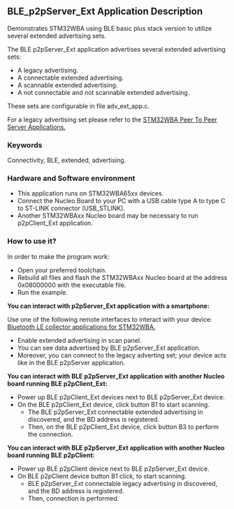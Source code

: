 ## __BLE_p2pServer_Ext Application Description__

Demonstrates STM32WBA using BLE basic plus stack version to utilize several extended advertising sets.  

The BLE p2pServer_Ext application advertises several extended advertising sets:  

- A legacy advertising.  
- A connectable extended advertising.  
- A scannable extended advertising.  
- A not connectable and not scannable extended advertising.  

These sets are configurable in file adv_ext_app.c.  

For a legacy advertising set please refer to the <a href="https://wiki.st.com/stm32mcu/wiki/Connectivity:STM32WBA_Peer_To_Peer#STM32WBA_Peer_to_Peer_Server_application"> STM32WBA Peer To Peer Server Applications.</a>  

### __Keywords__

Connectivity, BLE, extended, advertising.  

### __Hardware and Software environment__

  - This application runs on STM32WBA65xx devices.  
  - Connect the Nucleo Board to your PC with a USB cable type A to type C to ST-LINK connector (USB_STLINK).  
  - Another STM32WBAxx Nucleo board  may be necessary to run p2pClient_Ext application.  

### __How to use it?__

In order to make the program work:  

 - Open your preferred toolchain.  
 - Rebuild all files and flash the STM32WBAxx Nucleo board at the address 0x08000000 with the executable file.  
 - Run the example.  
 
 __You can interact with p2pServer_Ext application with a smartphone:__  

Use one of the following remote interfaces to interact with your device: <a href="https://wiki.st.com/stm32mcu/wiki/Connectivity:BLE_smartphone_applications#Bluetooth-C2-AE_LE_collector_applications_for_STM32WBA
"> Bluetooth LE collector applications for STM32WBA.</a>  

 - Enable extended advertising in scan panel.  
 - You can see data advertised by BLE p2pServer_Ext application.  
 - Moreover, you can connect to the legacy adverting set; your device acts like in the BLE p2pServer application.  

 __You can interact with BLE p2pServer_Ext application with another Nucleo board running BLE p2pClient_Ext:__  

 - Power up BLE p2pClient_Ext devices next to BLE p2pServer_Ext device.  
 - On the BLE p2pClient_Ext device, click button B1 to start scanning.  
   - The BLE p2pServer_Ext connectable extended advertising in discovered, and the BD address is registered.  
   - Then, on the BLE p2pClient_Ext device, click button B3 to perform the connection.  

__You can interact with BLE p2pServer_Ext application with another Nucleo board running BLE p2pClient:__  

 - Power up BLE p2pClient device next to BLE p2pServer_Ext device.  
 - On BLE p2pClient device button B1 click, to start scanning.  
   - BLE p2pServer_Ext connectable legacy advertising in discovered, and the BD address is registered.  
   - Then, connection is performed.  

